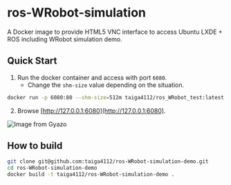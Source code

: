 # ros-WRobot-simulation
A Docker image to provide HTML5 VNC interface to access Ubuntu LXDE + ROS including WRobot simulation demo.

## Quick Start
1. Run the docker container and access with port `6080`.
    - Change the `shm-size` value depending on the situation.

```sh
docker run -p 6080:80 --shm-size=512m taiga4112/ros_WRobot_test:latest
```

2. Browse [http://127.0.0.1:6080](http://127.0.0.1:6080).

![Image from Gyazo](https://i.gyazo.com/ab43ab3f6dc10b5186416499e49d0bbe.jpg)


## How to build

```sh
git clone git@github.com:taiga4112/ros-WRobot-simulation-demo.git
cd ros-WRobot-simulation-demo
docker build -t taiga4112/ros-WRobot-simulation-demo .
```